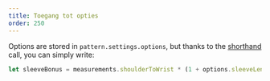 ```yaml
---
title: Toegang tot opties
order: 250
---
```


Options are stored in `pattern.settings.options`, but thanks to the [shorthand](/howtos/core/shorthand/) call, you can simply write:

```js
let sleeveBonus = measurements.shoulderToWrist * (1 + options.sleeveLengthBonus);
```

